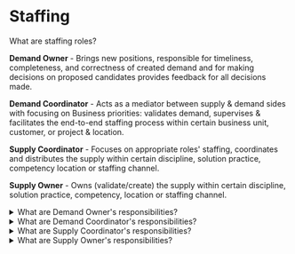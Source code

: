 # Staffing

<deatils>
  <summary>What are staffing roles?</summary>

**Demand Owner** - Brings new positions, responsible for timeliness, completeness, and correctness of created demand and for making decisions on proposed candidates provides feedback for all decisions made.

**Demand Coordinator** - Acts as a mediator between supply & demand sides with focusing on Business priorities: validates demand, supervises & facilitates the end-to-end staffing process within certain business unit, customer, or project & location.

**Supply Coordinator** - Focuses on appropriate roles' staffing, coordinates and distributes the supply within certain discipline, solution practice, competency location or staffing channel.

**Supply Owner** - Owns (validate/create) the supply within certain discipline, solution practice, competency, location or staffing channel.

</details>

<details>
  <summary>What are Demand Owner's responsibilities?</summary>

- **Clarify** the demand with client;
- **Create** it in CRM and Staffing Desk;
- **Keep** staffing requirements up to date in the Staffing Tools. Clafify them if needed;
- **Confirm** staffing channels that can be used (hiring from market, Internal Mobility etc);
- **Arrange** (or request arrange of) interviews for considered condidates (e.g., a technical interview, project manager talk, customer interview), back ground check, etc;
- **Make** prompt decisions on proposed candidates.

</details>

<details>
  <summary>What are Demand Coordinator's responsibilities?</summary>

- **Track** new relevant demand & validate its requirements;
- **Align** positions prioritization & facilitate location landing strategy if needed;
- **Engage** all existing staffing channels and relevant SpCs timely;
- **Oversee** the continuous resources delivery from Supply.
- **Facilitate** DOs to provide timely decision on candidates and handle escalations on demand side;
- **Assist** DO to keep information in Staffing Tools up to date.

</details>

<details>
  <summary>What are Supply Coordinator's responsibilities?</summary>

- **Track** new relevant demand & validate its requirements;
- **Check** candidate's availability;
- **Propose** the most relevant candidates for each position;
- **Initiate** hiring from market if needed and confirmed by DO.

</details>

<details>
  <summary>What are Supply Owner's responsibilities?</summary>

- **Manage and plan** capacity within respective pool (e.g., location, solution practice, resource pool, etc);
- **Ensure** the quality and relevance of candidates' profiles (UPSA/CVs). Check availability of candidates.

</details>
